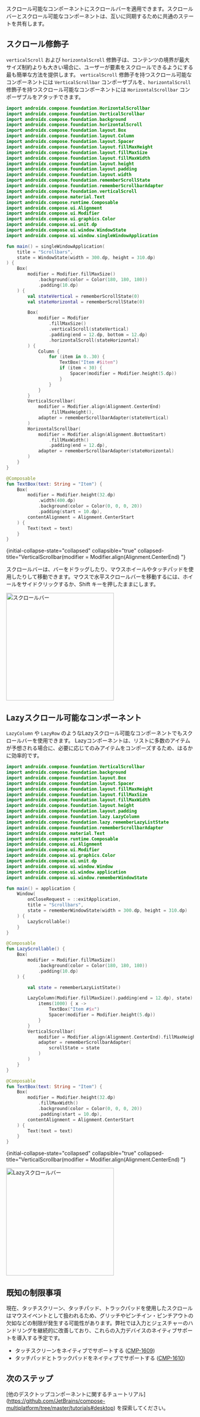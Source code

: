 [//]: # (title: スクロールバー)

スクロール可能なコンポーネントにスクロールバーを適用できます。スクロールバーとスクロール可能なコンポーネントは、互いに同期するために共通のステートを共有します。

## スクロール修飾子

`verticalScroll` および `horizontalScroll` 修飾子は、コンテンツの境界が最大サイズ制約よりも大きい場合に、ユーザーが要素をスクロールできるようにする最も簡単な方法を提供します。
`verticalScroll` 修飾子を持つスクロール可能なコンポーネントには `VerticalScrollbar` コンポーザブルを、`horizontalScroll` 修飾子を持つスクロール可能なコンポーネントには `HorizontalScrollbar` コンポーザブルをアタッチできます。

```kotlin
import androidx.compose.foundation.HorizontalScrollbar
import androidx.compose.foundation.VerticalScrollbar
import androidx.compose.foundation.background
import androidx.compose.foundation.horizontalScroll
import androidx.compose.foundation.layout.Box
import androidx.compose.foundation.layout.Column
import androidx.compose.foundation.layout.Spacer
import androidx.compose.foundation.layout.fillMaxHeight
import androidx.compose.foundation.layout.fillMaxSize
import androidx.compose.foundation.layout.fillMaxWidth
import androidx.compose.foundation.layout.height
import androidx.compose.foundation.layout.padding
import androidx.compose.foundation.layout.width
import androidx.compose.foundation.rememberScrollState
import androidx.compose.foundation.rememberScrollbarAdapter
import androidx.compose.foundation.verticalScroll
import androidx.compose.material.Text
import androidx.compose.runtime.Composable
import androidx.compose.ui.Alignment
import androidx.compose.ui.Modifier
import androidx.compose.ui.graphics.Color
import androidx.compose.ui.unit.dp
import androidx.compose.ui.window.WindowState
import androidx.compose.ui.window.singleWindowApplication

fun main() = singleWindowApplication(
    title = "Scrollbars",
    state = WindowState(width = 300.dp, height = 310.dp)
) {
    Box(
        modifier = Modifier.fillMaxSize()
            .background(color = Color(180, 180, 180))
            .padding(10.dp)
    ) {
        val stateVertical = rememberScrollState(0)
        val stateHorizontal = rememberScrollState(0)

        Box(
            modifier = Modifier
                .fillMaxSize()
                .verticalScroll(stateVertical)
                .padding(end = 12.dp, bottom = 12.dp)
                .horizontalScroll(stateHorizontal)
        ) {
            Column {
                for (item in 0..30) {
                    TextBox("Item #$item")
                    if (item < 30) {
                        Spacer(modifier = Modifier.height(5.dp))
                    }
                }
            }
        }
        VerticalScrollbar(
            modifier = Modifier.align(Alignment.CenterEnd)
                .fillMaxHeight(),
            adapter = rememberScrollbarAdapter(stateVertical)
        )
        HorizontalScrollbar(
            modifier = Modifier.align(Alignment.BottomStart)
                .fillMaxWidth()
                .padding(end = 12.dp),
            adapter = rememberScrollbarAdapter(stateHorizontal)
        )
    }
}

@Composable
fun TextBox(text: String = "Item") {
    Box(
        modifier = Modifier.height(32.dp)
            .width(400.dp)
            .background(color = Color(0, 0, 0, 20))
            .padding(start = 10.dp),
        contentAlignment = Alignment.CenterStart
    ) {
        Text(text = text)
    }
}
```
{initial-collapse-state="collapsed" collapsible="true" collapsed-title="VerticalScrollbar(modifier = Modifier.align(Alignment.CenterEnd) "}

スクロールバーは、バーをドラッグしたり、マウスホイールやタッチパッドを使用したりして移動できます。マウスで水平スクロールバーを移動するには、ホイールをサイドクリックするか、<shortcut>Shift</shortcut> キーを押したままにします。

<img src="compose-desktop-scrollbar.animated.gif" alt="スクロールバー" width="289" preview-src="compose-desktop-scrollbar.png"/>

## Lazyスクロール可能なコンポーネント

`LazyColumn` や `LazyRow` のようなLazyスクロール可能なコンポーネントでもスクロールバーを使用できます。
Lazyコンポーネントは、リストに多数のアイテムが予想される場合に、必要に応じてのみアイテムをコンポーズするため、はるかに効率的です。

```kotlin
import androidx.compose.foundation.VerticalScrollbar
import androidx.compose.foundation.background
import androidx.compose.foundation.layout.Box
import androidx.compose.foundation.layout.Spacer
import androidx.compose.foundation.layout.fillMaxHeight
import androidx.compose.foundation.layout.fillMaxSize
import androidx.compose.foundation.layout.fillMaxWidth
import androidx.compose.foundation.layout.height
import androidx.compose.foundation.layout.padding
import androidx.compose.foundation.lazy.LazyColumn
import androidx.compose.foundation.lazy.rememberLazyListState
import androidx.compose.foundation.rememberScrollbarAdapter
import androidx.compose.material.Text
import androidx.compose.runtime.Composable
import androidx.compose.ui.Alignment
import androidx.compose.ui.Modifier
import androidx.compose.ui.graphics.Color
import androidx.compose.ui.unit.dp
import androidx.compose.ui.window.Window
import androidx.compose.ui.window.application
import androidx.compose.ui.window.rememberWindowState

fun main() = application {
    Window(
        onCloseRequest = ::exitApplication,
        title = "Scrollbars",
        state = rememberWindowState(width = 300.dp, height = 310.dp)
    ) {
        LazyScrollable()
    }
}

@Composable
fun LazyScrollable() {
    Box(
        modifier = Modifier.fillMaxSize()
            .background(color = Color(180, 180, 180))
            .padding(10.dp)
    ) {

        val state = rememberLazyListState()

        LazyColumn(Modifier.fillMaxSize().padding(end = 12.dp), state) {
            items(1000) { x ->
                TextBox("Item #$x")
                Spacer(modifier = Modifier.height(5.dp))
            }
        }
        VerticalScrollbar(
            modifier = Modifier.align(Alignment.CenterEnd).fillMaxHeight(),
            adapter = rememberScrollbarAdapter(
                scrollState = state
            )
        )
    }
}

@Composable
fun TextBox(text: String = "Item") {
    Box(
        modifier = Modifier.height(32.dp)
            .fillMaxWidth()
            .background(color = Color(0, 0, 0, 20))
            .padding(start = 10.dp),
        contentAlignment = Alignment.CenterStart
    ) {
        Text(text = text)
    }
}
```
{initial-collapse-state="collapsed" collapsible="true" collapsed-title="VerticalScrollbar(modifier = Modifier.align(Alignment.CenterEnd) "}

<img src="compose-desktop-lazy-scrollbar.animated.gif" alt="Lazyスクロールバー" width="289" preview-src="compose-desktop-lazy-scrollbar.png"/>

## 既知の制限事項

現在、タッチスクリーン、タッチパッド、トラックパッドを使用したスクロールはマウスイベントとして扱われるため、グリッチやピンチイン・ピンチアウトの欠如などの制限が発生する可能性があります。弊社では入力とジェスチャーのハンドリングを継続的に改善しており、これらの入力デバイスのネイティブサポートを導入する予定です。

*   タッチスクリーンをネイティブでサポートする ([CMP-1609](https://youtrack.jetbrains.com/issue/CMP-1609/))
*   タッチパッドとトラックパッドをネイティブでサポートする ([CMP-1610](https://youtrack.jetbrains.com/issue/CMP-1610/))

## 次のステップ

[他のデスクトップコンポーネントに関するチュートリアル] (https://github.com/JetBrains/compose-multiplatform/tree/master/tutorials#desktop) を探索してください。